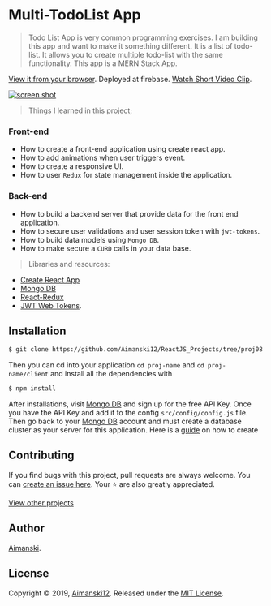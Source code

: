 # Multi-TodoList App

> Todo List App is very common programming exercises. I am building this app and want to make it something different. It is a list of todo-list. It allows you to create multiple todo-list with the same functionality. This app is a MERN Stack App. 

[View it from your browser](https://aimanski-multiapp.herokuapp.com/). Deployed at firebase.
[Watch Short Video Clip](https://www.youtube.com/watch?v=RT3m9PTgPb8).

<div float="left">
  <a href="https://www.youtube.com/watch?v=RT3m9PTgPb8">
    <img src="https://user-images.githubusercontent.com/32781697/59612982-ae6f0c80-90e3-11e9-9132-340ff4deb5fe.png" alt="screen shot">
  </a>
</div>

> Things I learned in this project;
### Front-end
* How to create a front-end application using create react app.
* How to add animations when user triggers event.
* How to create a responsive UI.
* How to user `Redux` for state management inside the application.

### Back-end
* How to build a backend server that provide data for the front end application.
* How to secure user validations and user session token with `jwt-tokens`. 
* How to build data models using `Mongo DB`.
* How to make secure a `CURD` calls in your data base. 


> Libraries and resources:
  * [Create React App](https://facebook.github.io/create-react-app/docs/getting-started)
  * [Mongo DB](https://www.mongodb.com/)
  * [React-Redux](https://redux.js.org/basics/usage-with-react)
  * [JWT Web Tokens](https://jwt.io/).

## Installation

```bash
$ git clone https://github.com/Aimanski12/ReactJS_Projects/tree/proj08 proj-name
```

Then you can cd into your application `cd proj-name` and `cd proj-name/client` and install all the dependencies with
```bash
$ npm install 
```

After installations, visit [Mongo DB](https://www.mongodb.com/) and sign up for the free API Key. Once you have the API Key and add it to the config `src/config/config.js` file. Then go back to your [Mongo DB](https://www.mongodb.com/) account and must create a database cluster as your server for this application. Here is a [guide](https://docs.mongodb.com/manual/tutorial/atlas-free-tier-setup/) on how to create

## Contributing

If you find bugs with this project, pull requests are always welcome. You can [create an issue here](https://github.com/Aimanski12/MyReactNativeProjects/issues/new).
Your :star: are also greatly appreciated.

[View other projects](https://github.com/Aimanski12/MyReactNativeProjects)

## Author

[Aimanski](https://github.com/Aimanski12).

## License 

Copyright © 2019, [Aimanski12](https://github.com/Aimanski12).
Released under the [MIT License](LICENSE).




